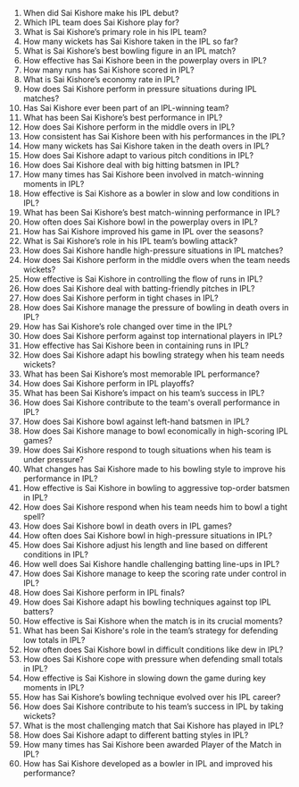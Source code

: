 1. When did Sai Kishore make his IPL debut?  
2. Which IPL team does Sai Kishore play for?  
3. What is Sai Kishore’s primary role in his IPL team?  
4. How many wickets has Sai Kishore taken in the IPL so far?  
5. What is Sai Kishore’s best bowling figure in an IPL match?  
6. How effective has Sai Kishore been in the powerplay overs in IPL?  
7. How many runs has Sai Kishore scored in IPL?  
8. What is Sai Kishore’s economy rate in IPL?  
9. How does Sai Kishore perform in pressure situations during IPL matches?  
10. Has Sai Kishore ever been part of an IPL-winning team?  
11. What has been Sai Kishore’s best performance in IPL?  
12. How does Sai Kishore perform in the middle overs in IPL?  
13. How consistent has Sai Kishore been with his performances in the IPL?  
14. How many wickets has Sai Kishore taken in the death overs in IPL?  
15. How does Sai Kishore adapt to various pitch conditions in IPL?  
16. How does Sai Kishore deal with big hitting batsmen in IPL?  
17. How many times has Sai Kishore been involved in match-winning moments in IPL?  
18. How effective is Sai Kishore as a bowler in slow and low conditions in IPL?  
19. What has been Sai Kishore’s best match-winning performance in IPL?  
20. How often does Sai Kishore bowl in the powerplay overs in IPL?  
21. How has Sai Kishore improved his game in IPL over the seasons?  
22. What is Sai Kishore’s role in his IPL team’s bowling attack?  
23. How does Sai Kishore handle high-pressure situations in IPL matches?  
24. How does Sai Kishore perform in the middle overs when the team needs wickets?  
25. How effective is Sai Kishore in controlling the flow of runs in IPL?  
26. How does Sai Kishore deal with batting-friendly pitches in IPL?  
27. How does Sai Kishore perform in tight chases in IPL?  
28. How does Sai Kishore manage the pressure of bowling in death overs in IPL?  
29. How has Sai Kishore’s role changed over time in the IPL?  
30. How does Sai Kishore perform against top international players in IPL?  
31. How effective has Sai Kishore been in containing runs in IPL?  
32. How does Sai Kishore adapt his bowling strategy when his team needs wickets?  
33. What has been Sai Kishore’s most memorable IPL performance?  
34. How does Sai Kishore perform in IPL playoffs?  
35. What has been Sai Kishore’s impact on his team’s success in IPL?  
36. How does Sai Kishore contribute to the team's overall performance in IPL?  
37. How does Sai Kishore bowl against left-hand batsmen in IPL?  
38. How does Sai Kishore manage to bowl economically in high-scoring IPL games?  
39. How does Sai Kishore respond to tough situations when his team is under pressure?  
40. What changes has Sai Kishore made to his bowling style to improve his performance in IPL?  
41. How effective is Sai Kishore in bowling to aggressive top-order batsmen in IPL?  
42. How does Sai Kishore respond when his team needs him to bowl a tight spell?  
43. How does Sai Kishore bowl in death overs in IPL games?  
44. How often does Sai Kishore bowl in high-pressure situations in IPL?  
45. How does Sai Kishore adjust his length and line based on different conditions in IPL?  
46. How well does Sai Kishore handle challenging batting line-ups in IPL?  
47. How does Sai Kishore manage to keep the scoring rate under control in IPL?  
48. How does Sai Kishore perform in IPL finals?  
49. How does Sai Kishore adapt his bowling techniques against top IPL batters?  
50. How effective is Sai Kishore when the match is in its crucial moments?  
51. What has been Sai Kishore's role in the team’s strategy for defending low totals in IPL?  
52. How often does Sai Kishore bowl in difficult conditions like dew in IPL?  
53. How does Sai Kishore cope with pressure when defending small totals in IPL?  
54. How effective is Sai Kishore in slowing down the game during key moments in IPL?  
55. How has Sai Kishore’s bowling technique evolved over his IPL career?  
56. How does Sai Kishore contribute to his team’s success in IPL by taking wickets?  
57. What is the most challenging match that Sai Kishore has played in IPL?  
58. How does Sai Kishore adapt to different batting styles in IPL?  
59. How many times has Sai Kishore been awarded Player of the Match in IPL?  
60. How has Sai Kishore developed as a bowler in IPL and improved his performance?